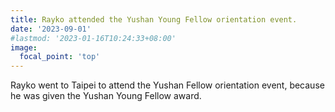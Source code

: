 ```yaml
---
title: Rayko attended the Yushan Young Fellow orientation event.
date: '2023-09-01'
#lastmod: '2023-01-16T10:24:33+08:00'
image:
  focal_point: 'top'
---
```


Rayko went to Taipei to attend the Yushan Fellow orientation event, because he was given the Yushan Young Fellow award.

<!--more-->


